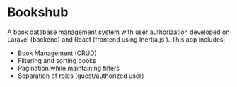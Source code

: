 # Bookshub
A book database management system with user authorization developed on Laravel (backend) and React (frontend using Inertia.js ). This app includes:
* Book Management (CRUD)
* Filtering and sorting books
* Pagination while maintaining filters
* Separation of roles (guest/authorized user)
